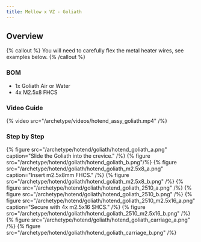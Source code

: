 ```yaml
---
title: Mellow x VZ - Goliath
---
```


## Overview

{% callout %}
You will need to carefully flex the metal heater wires, see examples below.
{% /callout %}

### BOM

- 1x Goliath Air or Water
- 4x M2.5x8 FHCS

### Video Guide
{% video src="/archetype/videos/hotend_assy_goliath.mp4" /%}

### Step by Step
{% figure src="/archetype/hotend/goliath/hotend_goliath_a.png" caption="Slide the Goliath into the crevice." /%}
{% figure src="/archetype/hotend/goliath/hotend_goliath_b.png"/%}
{% figure src="/archetype/hotend/goliath/hotend_goliath_m2.5x8_a.png" caption="Insert m2.5x8mm FHCS." /%}
{% figure src="/archetype/hotend/goliath/hotend_goliath_m2.5x8_b.png" /%}
{% figure src="/archetype/hotend/goliath/hotend_goliath_2510_a.png" /%}
{% figure src="/archetype/hotend/goliath/hotend_goliath_2510_b.png" /%}
{% figure src="/archetype/hotend/goliath/hotend_goliath_2510_m2.5x16_a.png" caption="Secure with 4x m2.5x16 SHCS." /%}
{% figure src="/archetype/hotend/goliath/hotend_goliath_2510_m2.5x16_b.png" /%}
{% figure src="/archetype/hotend/goliath/hotend_goliath_carriage_a.png" /%}
{% figure src="/archetype/hotend/goliath/hotend_goliath_carriage_b.png" /%}
